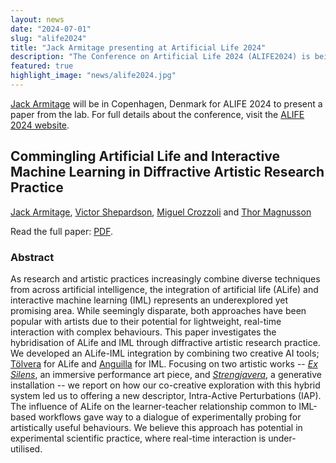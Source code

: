 ```yaml
---
layout: news
date: "2024-07-01"
slug: "alife2024"
title: "Jack Armitage presenting at Artificial Life 2024"
description: "The Conference on Artificial Life 2024 (ALIFE2024) is being held in Copenhagen"
featured: true
highlight_image: "news/alife2024.jpg"
---
```


<script>
    import CaptionedImage from "../../components/Images/CaptionedImage.svelte"
</script>

<!-- # Conference on Artificial Life 2024 (ALIFE2024) -->

[Jack Armitage](/people#jack-armitage) will be in Copenhagen, Denmark for ALIFE 2024 to present a paper from the lab.
For full details about the conference, visit the [ALIFE 2024 website](https://2024.alife.org).

<CaptionedImage
src="news/alife2024.jpg"
alt="Conference on Artificial Life 2024 (ALIFE2024)  is being held in Copenhagen"
caption="Conference on Artificial Life 2024 (ALIFE2024)  is being held in Copenhagen"
/>

## Commingling Artificial Life and Interactive Machine Learning in Diffractive Artistic Research Practice

[Jack Armitage](/people#jack-armitage), [Victor Shepardson](/people#victor-shepardson), [Miguel Crozzoli](/people#miguel-crozzoli) and [Thor Magnusson](/people#thor-magnusson)

Read the full paper: [PDF](http://iil.is/pdf/2024_alife_armitage_et_al_alife-iml.pdf).

### Abstract

As research and artistic practices increasingly combine diverse techniques from across artificial intelligence, the integration of artificial life (ALife) and interactive machine learning (IML) represents an underexplored yet promising area. While seemingly disparate, both approaches have been popular with artists due to their potential for lightweight, real-time interaction with complex behaviours. This paper investigates the hybridisation of ALife and IML through diffractive artistic research practice. We developed an ALife-IML integration by combining two creative AI tools; [Tölvera](/research/tolvera) for ALife and [Anguilla](/research/anguilla) for IML. Focusing on two artistic works -- [_Ex Silens_](https://marcodonnarumma.com/works/ex-silens/), an immersive performance art piece, and [_Strengjavera_](https://iil.is/news/strengjavera-jack-armitage-nordic-house), a generative installation -- we report on how our co-creative exploration with this hybrid system led us to offering a new descriptor, Intra-Active Perturbations (IAP). The influence of ALife on the learner-teacher relationship common to IML-based workflows gave way to a dialogue of experimentally probing for artistically useful behaviours. We believe this approach has potential in experimental scientific practice, where real-time interaction is under-utilised.

<CaptionedImage
src="research/projects/anguilla.jpg"
alt="Anguilla IML mapping visualised in Tölvera."
caption="Anguilla IML mapping visualised in Tölvera."
/>
